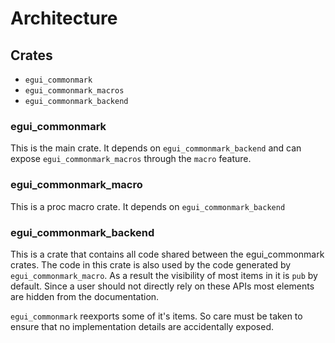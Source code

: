 # Architecture

## Crates

- `egui_commonmark`
- `egui_commonmark_macros`
- `egui_commonmark_backend`

### egui_commonmark

This is the main crate. It depends on `egui_commonmark_backend` and can expose
`egui_commonmark_macros` through the `macro` feature.

### egui_commonmark_macro

This is a proc macro crate. It depends on `egui_commonmark_backend`

### egui_commonmark_backend

This is a crate that contains all code shared between the egui_commonmark
crates. The code in this crate is also used by the code generated by
`egui_commonmark_macro`. As a result the visibility of most items in it is `pub`
by default. Since a user should not directly rely on these APIs most elements
are hidden from the documentation.

`egui_commonmark` reexports some of it's items. So care must be taken to ensure
that no implementation details are accidentally exposed.
